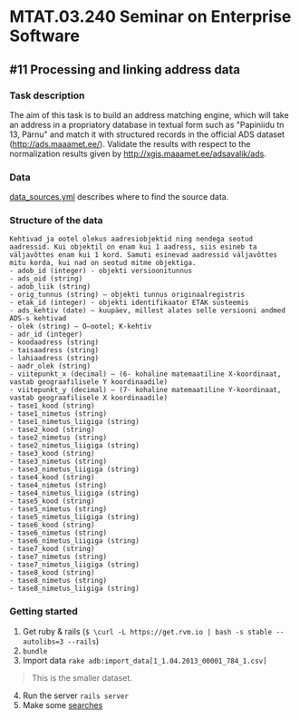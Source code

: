 MTAT.03.240 Seminar on Enterprise Software
==========================================

#11 Processing and linking address data
---------------------------------------

### Task description

The aim of this task is to build an address matching engine, which will take an address in a propriatory database in textual form such as "Papiniidu tn 13, Pärnu" and match it with structured records in the official ADS dataset (http://ads.maaamet.ee/). Validate the results with respect to the normalization results given by http://xgis.maaamet.ee/adsavalik/ads.

### Data

[data_sources.yml](data_sources.yml) describes where to find the source data.

### Structure of the data
```
Kehtivad ja ootel olekus aadresiobjektid ning nendega seotud aadressid. Kui objektil on enam kui 1 aadress, siis esineb ta väljavõttes enam kui 1 kord. Samuti esinevad aadressid väljavõttes mitu korda, kui nad on seotud mitme objektiga.
- adob_id (integer) - objekti versioonitunnus
- ads_oid (string)
- adob_liik (string)
- orig_tunnus (string) – objekti tunnus originaalregistris
- etak_id (integer) - objekti identifikaator ETAK süsteemis
- ads_kehtiv (date) – kuupäev, millest alates selle versiooni andmed ADS-s kehtivad
- olek (string) – O–ootel; K-kehtiv
- adr_id (integer)
- koodaadress (string)
- taisaadress (string)
- lahiaadress (string)
- aadr_olek (string)
- viitepunkt_x (decimal) – (6- kohaline matemaatiline X-koordinaat, vastab geograafilisele Y koordinaadile)
- viitepunkt_y (decimal) – (7- kohaline matemaatiline Y-koordinaat, vastab geograafilisele X koordinaadile)
- tase1_kood (string)
- tase1_nimetus (string)
- tase1_nimetus_liigiga (string)
- tase2_kood (string)
- tase2_nimetus (string)
- tase2_nimetus_liigiga (string)
- tase3_kood (string)
- tase3_nimetus (string)
- tase3_nimetus_liigiga (string)
- tase4_kood (string)
- tase4_nimetus (string)
- tase4_nimetus_liigiga (string)
- tase5_kood (string)
- tase5_nimetus (string)
- tase5_nimetus_liigiga (string)
- tase6_kood (string)
- tase6_nimetus (string)
- tase6_nimetus_liigiga (string)
- tase7_kood (string)
- tase7_nimetus (string)
- tase7_nimetus_liigiga (string)
- tase8_kood (string)
- tase8_nimetus (string)
- tase8_nimetus_liigiga (string)
```

### Getting started

1. Get ruby & rails (```$ \curl -L https://get.rvm.io | bash -s stable --autolibs=3 --rails```)
2. ```bundle```
3. Import data ```rake adb:import_data[1_1.04.2013_00001_784_1.csv]```
> This is the smaller dataset.
4. Run the server ```rails server```
5. Make some [searches](http://localhost:3000/)

